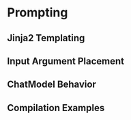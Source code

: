 # Prompting

## Jinja2 Templating

## Input Argument Placement

## ChatModel Behavior

## Compilation Examples
